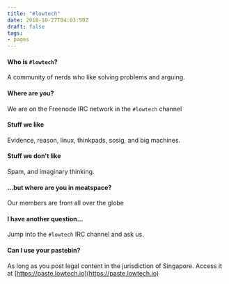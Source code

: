 ```yaml
---
title: "#lowtech"
date: 2018-10-27T04:03:59Z
draft: false 
tags:
- pages
---
```

#### Who is ```#lowtech```?
A community of nerds who like solving problems and arguing.

#### Where are you?
We are on the Freenode IRC network in the ```#lowtech``` channel

#### Stuff we like
Evidence, reason, linux, thinkpads, sosig, and big machines.

#### Stuff we don't like
Spam, and imaginary thinking.

#### ...but where are you in meatspace?
Our members are from all over the globe

#### I have another question...
Jump into the ```#lowtech``` IRC channel and ask us.

#### Can I use your pastebin?
As long as you post legal content in the jurisdiction of Singapore. Access it at [https://paste.lowtech.io](https://paste.lowtech.io)
